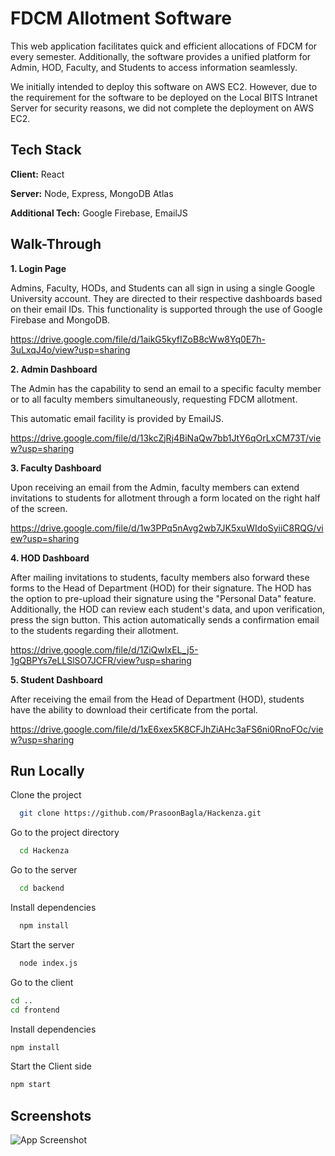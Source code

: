 
# FDCM Allotment Software
This web application facilitates quick and efficient allocations of FDCM for every semester. Additionally, the software provides a unified platform for Admin, HOD, Faculty, and Students to access information seamlessly.

We initially intended to deploy this software on AWS EC2. However, due to the requirement for the software to be deployed on the Local BITS Intranet Server for security reasons, we did not complete the deployment on AWS EC2.




## Tech Stack

**Client:** React

**Server:** Node, Express, MongoDB Atlas

**Additional Tech:** Google Firebase, EmailJS


## Walk-Through

**1. Login Page**

Admins, Faculty, HODs, and Students can all sign in using a single Google University account. They are directed to their respective dashboards based on their email IDs. This functionality is supported through the use of Google Firebase and MongoDB.

https://drive.google.com/file/d/1aikG5kyfIZoB8cWw8Yq0E7h-3uLxqJ4o/view?usp=sharing

**2. Admin Dashboard**

The Admin has the capability to send an email to a specific faculty member or to all faculty members simultaneously, requesting FDCM allotment.

This automatic email facility is provided by EmailJS.

https://drive.google.com/file/d/13kcZjRj4BiNaQw7bb1JtY6qOrLxCM73T/view?usp=sharing

**3. Faculty Dashboard**

Upon receiving an email from the Admin, faculty members can extend invitations to students for allotment through a form located on the right half of the screen.

https://drive.google.com/file/d/1w3PPq5nAvg2wb7JK5xuWIdoSyiiC8RQG/view?usp=sharing

**4. HOD Dashboard**

After mailing invitations to students, faculty members also forward these forms to the Head of Department (HOD) for their signature. The HOD has the option to pre-upload their signature using the "Personal Data" feature. Additionally, the HOD can review each student's data, and upon verification, press the sign button. This action automatically sends a confirmation email to the students regarding their allotment.

https://drive.google.com/file/d/1ZiQwIxEL_j5-1gQBPYs7eLLSlSO7JCFR/view?usp=sharing

**5. Student Dashboard**

After receiving the email from the Head of Department (HOD), students have the ability to download their certificate from the portal.

https://drive.google.com/file/d/1xE6xex5K8CFJhZiAHc3aFS6ni0RnoFOc/view?usp=sharing




## Run Locally

Clone the project

```bash
  git clone https://github.com/PrasoonBagla/Hackenza.git
```

Go to the project directory

```bash
  cd Hackenza
```
Go to the server

```bash
  cd backend
```

Install dependencies

```bash
  npm install
```

Start the server

```bash
  node index.js
```

Go to the client

```bash
cd ..
cd frontend
```

Install dependencies

```bash
npm install
```

Start the Client side

```bash
npm start
```


## Screenshots

![App Screenshot](https://via.placeholder.com/468x300?text=App+Screenshot+Here)

